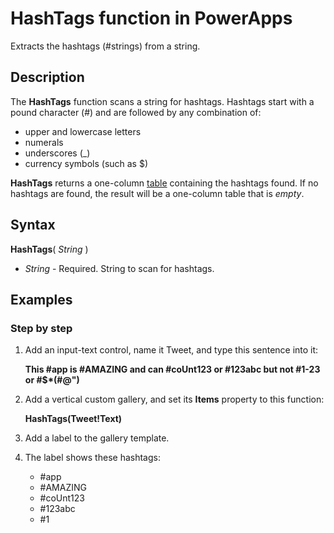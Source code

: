 <properties
	pageTitle="PowerApps: HashTags function"
	description="Reference information for the HashTags function in PowerApps, including syntax and examples"
	services=""
	suite="powerapps"
	documentationCenter="na"
	authors="gregli-msft"
	manager="dwrede"
	editor=""
	tags=""/>

<tags
   ms.service="powerapps"
   ms.devlang="na"
   ms.topic="article"
   ms.tgt_pltfrm="na"
   ms.workload="na"
   ms.date="11/07/2015"
   ms.author="gregli"/>

# HashTags function in PowerApps #

Extracts the hashtags (#strings) from a string. 

## Description ##

The **HashTags** function scans a string for hashtags.  Hashtags start with a pound character (#) and are followed by any combination of: 

- upper and lowercase letters
- numerals
- underscores (_)
- currency symbols (such as $)

**HashTags** returns a one-column [table](working-with-tables.md) containing the hashtags found.  If no hashtags are found, the result will be a one-column table that is *empty*.

## Syntax ##

**HashTags**( *String* )

- *String* - Required.  String to scan for hashtags.

## Examples ##

### Step by step ###

1. Add an input-text control, name it Tweet, and type this sentence into it:

	**This #app is #AMAZING and can #coUnt123 or #123abc but not #1-23 or #$*(#@")**

2. Add a vertical custom gallery, and set its **Items** property to this function:

	**HashTags(Tweet!Text)**

3. Add a label to the gallery template. 

4. The label shows these hashtags:

	- \#app
	- \#AMAZING
	- \#coUnt123
	- \#123abc
	- \#1

 

